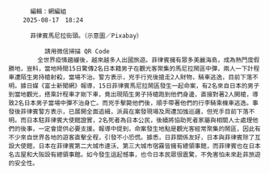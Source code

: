 
          編輯：網編組  
        2025-08-17　18:24
      
          菲律賓馬尼拉街頭。（示意圖／Pixabay）
        
              請用微信掃描 QR Code
            全世界疫情趨緩後，越來越多人出國旅遊。菲律賓擁有眾多美麗海島，成為熱門度假勝地，豈料，當地時間15日驚傳2名日本籍男子在觀光客聚集的馬尼拉鬧區中彈，兩人一下計程車遭陌生男持槍射殺，當場不治。警方表示，兇手行兇後搶走2人財物，騎車逃逸，目前下落不明。據日媒《富士新聞網》報導，15日菲律賓馬尼拉鬧區發生一起命案，有2名來自日本的男子到當地觀光，搭乘計程車才剛下車，竟出現陌生男子持槍跑到他們身邊，直接對著2人開槍，導致2名日本男子當場中彈不治身亡。而兇手擊斃他們後，順手帶著他們的行李騎乘機車逃逸。事發後菲律賓警方表示，已展開全面追緝，派員在案發現場及周遭加強巡邏，但兇手目前下落不明。而日本駐菲律賓大使館證實，2名死者為日本公民，後續將協助死者家屬與相關人士處理他們的後事，一定會提供必要支援。報導中提到，命案發生地點是觀光客經常聚集的鬧區，因此有不少來自世界各地的遊客直擊全程，引發不小恐慌。據悉，日菲關係友好，日本與菲律賓除了互設大使館，日本在菲律賓第二大城市達沃、第三大城市宿霧皆擁有總領事館，而菲律賓也在日本名古屋和大阪設有總領事館。如今發生這起憾事，也令日本民眾很震驚，不免害怕未來赴菲旅遊的安全性。